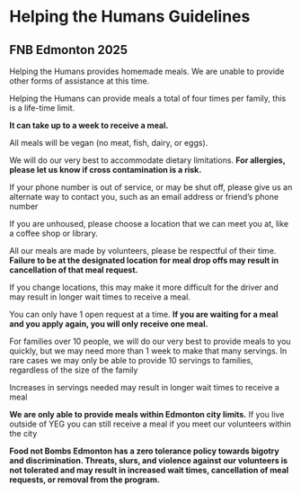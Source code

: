 # Helping the Humans Guidelines
## FNB Edmonton 2025

Helping the Humans provides homemade meals. We are unable to provide other forms of assistance at this time. 

Helping the Humans can provide meals a total of four times per family, this is a life-time limit.

**It can take up to a week to receive a meal.**

All meals will be vegan (no meat, fish, dairy, or eggs).

We will do our very best to accommodate dietary limitations. **For allergies, please let us know if cross contamination is a risk.**

If your phone number is out of service, or may be shut off, please give us an alternate way to contact you, such as an email address or friend’s phone number 

If you are unhoused, please choose a location that we can meet you at, like a coffee shop or library. 

All our meals are made by volunteers, please be respectful of their time. **Failure to be at the designated location for meal drop offs may result in cancellation of that meal request.**

If you change locations, this may make it more difficult for the driver and may result in longer wait times to receive a meal. 

You can only have 1 open request at a time. **If you are waiting for a meal and you apply again, you will only receive one meal.**

For families over 10 people, we will do our very best to provide meals to you quickly, but we may need more than 1 week to make that many servings. In rare cases we may only be able to provide 10 servings to families, regardless of the size of the family

Increases in servings needed may result in longer wait times to receive a meal

**We are only able to provide meals within Edmonton city limits.** If you live outside of YEG you can still receive a meal if you meet our volunteers within the city

**Food not Bombs Edmonton has a zero tolerance policy towards bigotry and discrimination. Threats, slurs, and violence against our volunteers is not tolerated and may result in increased wait times, cancellation of meal requests, or removal from the program.**

